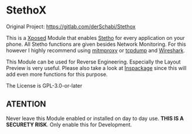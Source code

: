 StethoX
=======

Original Project: https://gitlab.com/derSchabi/Stethox

This is a [Xposed](http://repo.xposed.info/module/de.robv.android.xposed.installer) Module that enables 
[Stetho](https://facebook.github.io/stetho/) for every application on your phone. All Stetho functions
are given besides Network Monitoring. For this however I highly recommend using [mitmproxy](https://mitmproxy.org/)
or [tcpdump](http://www.tcpdump.org/) and [Wireshark](https://www.wireshark.org/).

This Module can be used for Reverse Engineering. Especially the Layout Preview is very useful. Please also
take a look at [Inspackage](https://ac-pm.github.io/Inspeckage/) since this will add even more functions
for this purpose.

The License is GPL-3.0-or-later

## ATENTION
Never leave this Module enabled or installed on day to day use.
__THIS IS A SECURETY RISK__. Only enable this for Development.

